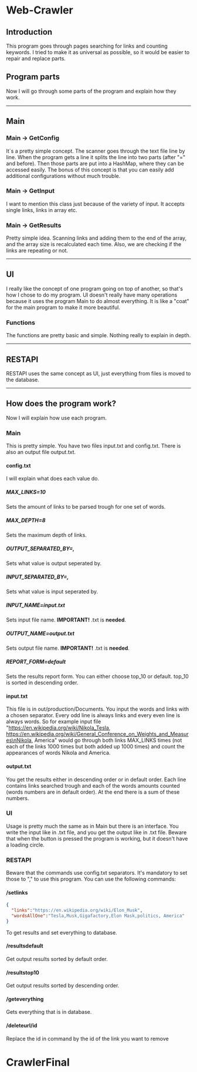 # Web-Crawler
## Introduction
This program goes through pages searching for links and counting keywords. I tried to make it as universal as possible, so it would be easier to repair and replace parts.
## Program parts
Now I will go through some parts of the program and explain how they work.

---
## Main
### Main -> GetConfig
It`s a pretty simple concept. The scanner goes through the text file line by line. When the program gets a line it splits the line into two parts (after "=" and before). Then those parts are put into a HashMap, where they can be accessed easily. The bonus of this concept is that you can easily add additional configurations without much trouble.
### Main -> GetInput
I want to mention this class just because of the variety of input. It accepts single links, links in array etc.
### Main -> GetResults
Pretty simple idea. Scanning links and adding them to the end of the array, and the array size is recalculated each time. Also, we are checking if the links are repeating or not.

---
## UI
I really like the concept of one program going on top of another, so that's how I chose to do my program. UI doesn't really have many operations because it uses the program Main to do almost everything. It is like a "coat" for the main program to make it more beautiful.
### Functions
The functions are pretty basic and simple. Nothing really to explain in depth.

---
## RESTAPI
RESTAPI uses the same concept as UI, just everything from files is moved to the database.

---

## How does the program work?
Now I will explain how use each program.
### Main
This is pretty simple. You have two files input.txt and config.txt. There is also an output file output.txt.
#### config.txt
I will explain what does each value do.
##### MAX_LINKS=10
Sets the amount of links to be parsed trough for one set of words.
##### MAX_DEPTH=8
Sets the maximum depth of links.
##### OUTPUT_SEPARATED_BY=,
Sets what value is output seperated by.
##### INPUT_SEPARATED_BY=,
Sets what value is input seperated by.
##### INPUT_NAME=input.txt
Sets input file name. **IMPORTANT!** .txt is **needed**.
##### OUTPUT_NAME=output.txt
Sets output file name. **IMPORTANT!** .txt is **needed**.
##### REPORT_FORM=default
Sets the results report form. You can either choose top_10 or default. top_10 is sorted in descending order.
#### input.txt
This file is in out/production/Documents. You input the words and links with a chosen separator. Every  odd line is always links and every even line is always words.
So for example input file "https://en.wikipedia.org/wiki/Nikola_Tesla, https://en.wikipedia.org/wiki/General_Conference_on_Weights_and_Measures\nNikola, America" would go through both links MAX_LINKS times (not each of the links 1000 times but both added up 1000 times) and count the appearances of words Nikola and America.
#### output.txt
You get the results either in descending order or in default order. Each line contains links searched trough and each of the words amounts counted (words numbers are in default order). At the end there is a sum of these numbers.
### UI
Usage is pretty much the same as in Main but there is an interface. You write the input like in .txt file, and you get the output like in .txt file.
Beware that when the button is pressed the program is working, but it doesn't have a loading circle.
### RESTAPI
Beware that the commands use config.txt separators. It's mandatory to set those to "," to use this program.
You can use the following commands:
#### /setlinks
```json
{
  "links":"https://en.wikipedia.org/wiki/Elon_Musk",
  "wordsAllOne":"Tesla,Musk,Gigafactory,Elon Mask,politics, America"
}
```
To get results and set everything to database.
#### /resultsdefault
Get output results sorted by default order.
#### /resultstop10
Get output results sorted by descending order.
#### /geteverything
Gets everything that is in database.
#### /deleteurl/id
Replace the id in command by the id of the link you want to remove

# CrawlerFinal
